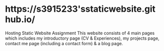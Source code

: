 # https://s3915233'sstaticwebsite.github.io/
Hosting Static Website Assignment
This website consists of 4 main pages which includes my introductory page (CV & Experiences), my projects page, contact me page (including a contact form) & a blog page.
